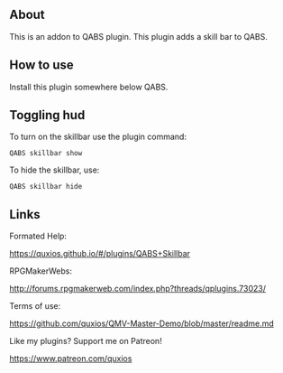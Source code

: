 

## AboutThis is an addon to QABS plugin. This plugin adds a skill bar to QABS.

## How to useInstall this plugin somewhere below QABS.

## Toggling hudTo turn on the skillbar use the plugin command:~~~QABS skillbar show~~~To hide the skillbar, use:~~~QABS skillbar hide~~~

## LinksFormated Help: https://quxios.github.io/#/plugins/QABS+SkillbarRPGMakerWebs: http://forums.rpgmakerweb.com/index.php?threads/qplugins.73023/Terms of use: https://github.com/quxios/QMV-Master-Demo/blob/master/readme.mdLike my plugins? Support me on Patreon! https://www.patreon.com/quxios